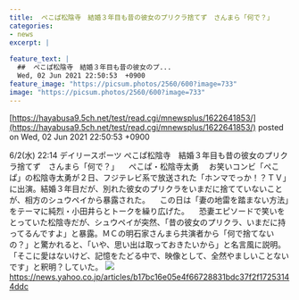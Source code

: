 ```yaml
---
title:  ぺこぱ松陰寺　結婚３年目も昔の彼女のプリクラ捨てず　さんまら「何で？」  
categories:
- news
excerpt: |
  
feature_text: |
  ##  ぺこぱ松陰寺　結婚３年目も昔の彼女のプ...
  Wed, 02 Jun 2021 22:50:53  +0900
feature_image: "https://picsum.photos/2560/600?image=733"
image: "https://picsum.photos/2560/600?image=733"
---
```


[https://hayabusa9.5ch.net/test/read.cgi/mnewsplus/1622641853/](https://hayabusa9.5ch.net/test/read.cgi/mnewsplus/1622641853/)
posted on Wed, 02 Jun 2021 22:50:53  +0900

<!--more-->

6/2(水) 22:14 デイリースポーツ ぺこぱ松陰寺　結婚３年目も昔の彼女のプリクラ捨てず　さんまら「何で？」 　ぺこぱ・松陰寺太勇 　お笑いコンビ「ぺこぱ」の松陰寺太勇が２日、フジテレビ系で放送された「ホンマでっか！？ＴＶ」に出演。結婚３年目だが、別れた彼女のプリクラをいまだに捨てていないことが、相方のシュウペイから暴露された。 　この日は「妻の地雷を踏まない方法」をテーマに純烈・小田井らとトークを繰り広げた。 　恐妻エピソードで笑いをとっていた松陰寺だが、シュウペイが突然、「昔の彼女のプリクラ、いまだに持ってるんですよ」と暴露。ＭＣの明石家さんまら共演者から「何で捨てないの？」と驚かれると、「いや、思い出は取っておきたいから」と名言風に説明。「そこに愛はないけど、記憶をたどる中で、映像として、全然やましいことないです」と釈明？していた。 ![](https://amd-pctr.c.yimg.jp/r/iwiz-amd/20210602-00000140-dal-000-3-view.jpg) https://news.yahoo.co.jp/articles/b17bc16e05e4f66728831bdc37f2f17253144ddc
